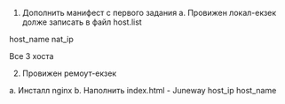 1. Дополнить манифест с первого задания
а. Провижен локал-екзек долже записать в файл
host.list

host_name nat_ip

Все 3 хоста

2. Провижен ремоут-екзек

а. Инсталл nginx
b. Наполнить index.html -
Juneway host_ip host_name
